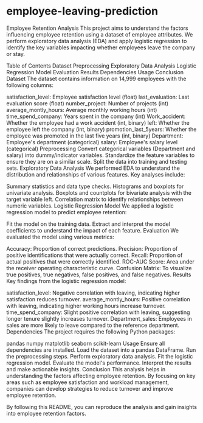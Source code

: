 # employee-leaving-prediction
Employee Retention Analysis
This project aims to understand the factors influencing employee retention using a dataset of employee attributes. We perform exploratory data analysis (EDA) and apply logistic regression to identify the key variables impacting whether employees leave the company or stay.

Table of Contents
Dataset
Preprocessing
Exploratory Data Analysis
Logistic Regression Model
Evaluation
Results
Dependencies
Usage
Conclusion
Dataset
The dataset contains information on 14,999 employees with the following columns:

satisfaction_level: Employee satisfaction level (float)
last_evaluation: Last evaluation score (float)
number_project: Number of projects (int)
average_montly_hours: Average monthly working hours (int)
time_spend_company: Years spent in the company (int)
Work_accident: Whether the employee had a work accident (int, binary)
left: Whether the employee left the company (int, binary)
promotion_last_5years: Whether the employee was promoted in the last five years (int, binary)
Department: Employee's department (categorical)
salary: Employee's salary level (categorical)
Preprocessing
Convert categorical variables (Department and salary) into dummy/indicator variables.
Standardize the feature variables to ensure they are on a similar scale.
Split the data into training and testing sets.
Exploratory Data Analysis
We performed EDA to understand the distribution and relationships of various features. Key analyses include:

Summary statistics and data type checks.
Histograms and boxplots for univariate analysis.
Boxplots and countplots for bivariate analysis with the target variable left.
Correlation matrix to identify relationships between numeric variables.
Logistic Regression Model
We applied a logistic regression model to predict employee retention:

Fit the model on the training data.
Extract and interpret the model coefficients to understand the impact of each feature.
Evaluation
We evaluated the model using various metrics:

Accuracy: Proportion of correct predictions.
Precision: Proportion of positive identifications that were actually correct.
Recall: Proportion of actual positives that were correctly identified.
ROC-AUC Score: Area under the receiver operating characteristic curve.
Confusion Matrix: To visualize true positives, true negatives, false positives, and false negatives.
Results
Key findings from the logistic regression model:

satisfaction_level: Negative correlation with leaving, indicating higher satisfaction reduces turnover.
average_montly_hours: Positive correlation with leaving, indicating higher working hours increase turnover.
time_spend_company: Slight positive correlation with leaving, suggesting longer tenure slightly increases turnover.
Department_sales: Employees in sales are more likely to leave compared to the reference department.
Dependencies
The project requires the following Python packages:

pandas
numpy
matplotlib
seaborn
scikit-learn
Usage
Ensure all dependencies are installed.
Load the dataset into a pandas DataFrame.
Run the preprocessing steps.
Perform exploratory data analysis.
Fit the logistic regression model.
Evaluate the model's performance.
Interpret the results and make actionable insights.
Conclusion
This analysis helps in understanding the factors affecting employee retention. By focusing on key areas such as employee satisfaction and workload management, companies can develop strategies to reduce turnover and improve employee retention.

By following this README, you can reproduce the analysis and gain insights into employee retention factors.
